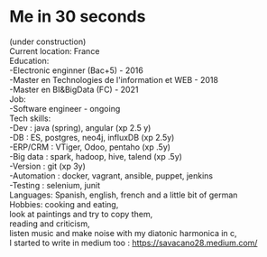 # Me in 30 seconds
(under construction)  
Current location: France     
Education:   
-Electronic enginner (Bac+5) - 2016    
-Master en Technologies de l'information et WEB - 2018     
-Master en BI&BigData (FC) - 2021   
Job:   
-Software engineer  - ongoing  
Tech skills:     
-Dev : java (spring), angular (xp 2.5 y)    
-DB :  ES, postgres, neo4j, influxDB (xp 2.5y)      
-ERP/CRM : VTiger, Odoo, pentaho  (xp .5y)    
-Big data : spark, hadoop, hive, talend (xp .5y)        
-Version : git (xp 3y)     
-Automation : docker, vagrant, ansible, puppet, jenkins  
-Testing : selenium, junit  
Languages: Spanish, english, french and a little bit of german    
Hobbies: cooking and eating,     
         look at paintings and try to copy them,   
         reading and criticism,     
         listen music and make noise with my diatonic harmonica in c,    
         I started to write in medium too : https://savacano28.medium.com/





 
